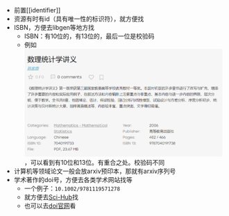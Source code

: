 - 前置[[identifier]]
- 资源有时有id（具有唯一性的标识符），就方便找
- ISBN，方便去libgen等地方找
  - ISBN：有10位的，有13位的，最后一位是校验码
  - 例如![](isbn.png)，可以看到有10位和13位。有重合之处。校验码不同
- 计算机等领域论文一般会放arxiv预印本，那就有arxiv序列号
- 学术著作的doi号，方便去各类学术网站找等
  - 一个例子：`10.1002/9781119571278`
  - 就方便去[Sci-Hub](https://www.sci-hub.st/)找
  - 也可以去[doi官网](https://www.doi.org/)看